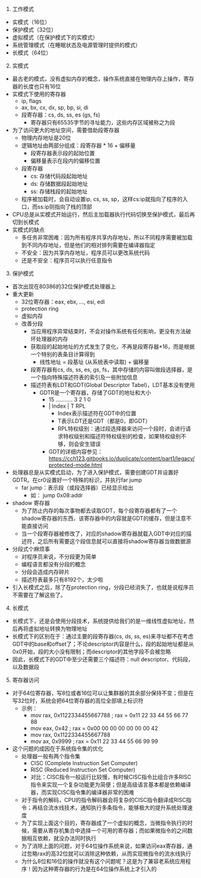 1. 工作模式
- 实模式（16位）
- 保护模式（32位）
- 虚拟模式（在保护模式下的实模式）
- 系统管理模式（在睡眠状态及电源管理时提供的模式）
- 长模式（64位）

2. 实模式
- 最古老的模式，没有虚拟内存的概念，操作系统直接在物理内存上操作，寄存器的长度也只有16位
- 实模式下使用的寄存器
	- ip, flags
	- ax, bx, cx, dx, sp, bp, si, di
	- 段寄存器：cs, ds, ss, es (gs, fs)
		- 寄存器只有65535字节的寻址能力，这些内存区域被称之为段
- 为了访问更大的地址空间，需要借助段寄存器
	- 物理内存地址是20位
	- 逻辑地址由两部分组成：段寄存器 * 16 + 偏移量
		- 段寄存器表示段的起始位置
		- 偏移量表示在段内的偏移位置 
	- 段寄存器 
		- cs: 存储代码段起始地址
		- ds: 存储数据段起始地址
		- ss: 存储栈段的起始地址
	- 程序被加载时，会自动设置ip, cs, ss, sp，这样cs:ip就指向了程序的入口，而ss:ip则指向了栈的顶部
- CPU总是从实模式开始运行，然后主加载器执行代码切换至保护模式，最后再切到长模式
- 实模式的缺点
	- 多任务非常困难：因为所有程序共享内存地址，所以不同程序需要被加载到不同内存地址，但是他们的相对排列需要在编译器指定
	- 不安全：因为共享内存地址，程序员可以更改系统代码
	- 还是不安全：程序员可以执行任意指令

3. 保护模式
- 首次出现在80386的32位保护模式处理器上
- 重大更新
	- 32位寄存器：eax, ebx, ..., esi, edi
	- protection ring
	- 虚拟内存
	- 改善分段
		- 当应用程序异常结束时，不会对操作系统有任何影响，更没有方法破坏处理器的内存
		- 获取段的起始地址的方式发生了变化，不再是段寄存器*16，而是根据一个特别的表条目计算得到
			- 线性地址 = 段基址 \(从系统表中读取\) + 偏移量
		- 段寄存器有cs, ds, ss, es, gs, fs，其中存储的内容叫做段选择器，是一个指向特殊描述符表的索引及一些附加信息
		- 描述符表有LDT和GDT(Global Descriptor Tabel)，LDT基本没有使用
			- GDTR是一个寄存器，存储了GDT的地址和大小
				- 15 ........... 3 2 1 0
				- |     Index    | T RPL
					- Index表示描述符在GDT中的位置
					- T表示LDT还是GDT（都是0，即GDT）
					- RPL特权级别：通过段选择器来访问一个段时，会进行请求特权级别和描述符特权级别的检查，如果特权级别不够，则会安生错误
				- GDT的详细内容参见：https://cch123.gitbooks.io/duplicate/content/part1/legacy/protected-mode.html
- 处理器总是从实模式启动，为了进入保护模式，需要创建GDT并设置好GDTR。在cr0设置好一个特殊的标识，并执行far jump
	- far jump：表示段（或段选择器）已经显示给出
		- 如： jump 0x08:addr
- shadow 寄存器
	- 为了防止内存的每次事物都去读取GDT，每个段寄存器都有了一个shadow寄存器的东西，该寄存器中的内容就是GDT的缓存，但是注意不能直接访问
	- 当一个段寄存器被修改了，对应的shadow寄存器就载入GDT中对应的描述符，之后所有需要这个段信息就可以直接将shadow寄存器当做数据源
- 分段式个麻烦事
	- 对程序员来说，不分段更为简单
	- 编程语言都没有分段的概念
	- 分段会造成内存碎片
	- 描述符表最多只有8192个，太少啦
- 引入长模式之后，除了在protection ring，分段已经消失了，也就是说程序员不需要在了解这些了。

4. 长模式
- 长模式下，还是会使用分段技术，系统提供给我们的是一维线性虚拟地址，然后再将虚拟地址转换为物理地址
- 长模式下的区别在于：通过主要的段寄存器(cs, ds, ss, es)来寻址都不在考虑GDT中的base和offset了；不论descriptor内容是什么，段的起始地址都是从0x0开始，段的大小没有限制；而descriptor的其他字段不会被忽略
- 因此，长模式下的GDT中至少还需要三个描述符：null descriptor、代码段，以及数据段

5. 寄存器访问
- 对于64位寄存器，写8位或者16位可以让集群器的其余部分保持不变；但是在写32位时，系统会把64位寄存器的高位全部填上标识符
	- 示例：
		- mov rax, 0x1122334455667788	; rax = 0x11 22 33 44 55 66 77 88
		- mov eax, 0x42					; rax = 0x00 00 00 00 00 00 00 42
		- mov rax, 0x1122334455667788
		- mov ax, 0x9999				; rax = 0x11 22 33 44 55 66 99 99
- 这个问题的成因在于系统指令集的优化
	- 处理器一般有两个指令集
		- CISC (Complete Instruction Set Computer)
		- RISC (Reduced Instruction Set Computer)
		- 对比：CISC指令一般运行比较慢，有时候CISC指令比组合许多RISC指令来实现一个复杂功能更为简便；但是高级语言基本都是依赖编译器，而实现CISC指令集的编译器非常的困难
	- 对于指令的解码，CPU的指令解码器会将复杂的CISC指令翻译成RISC指令；再结合流水线技术，通知执行多条指令，能够极大的提升系统处理速度
	- 为了实现上面这个目的，寄存器成了一个虚拟的概念，当微指令执行的时候，需要从寄存机集合中选择一个可用的寄存器；而如果微指令的之间数据相互依赖，就没办法同时执行
	- 为了消除上面的问题，对于64位操作系统来说，如果访问eax寄存器，通过忽略rax的高32位就可以消除这种依赖，从而实现微指令的流水线执行
	- 为什么8位和16位的操作就没有这个问题呢？这是为了兼容老系统应用程序！因为这种寄存器的行为是在64位操作系统上才引入的
